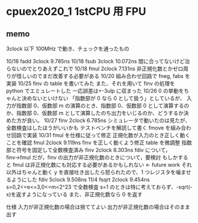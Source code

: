 # cpuex2020_1 1stCPU 用 FPU

## memo

3clock 以下 100MHz で動き、チェックを通ったもの

10/18 fadd 3clock 9.785ns
10/18 fsub 3clock 10.072ns
間に合ってないけど治らないのでとりあえずこれで
10/18 fmul 2clock 7.131ns
非正規化数とかゼロ周りが怪しいのでまだ改善する必要がある
10/20
組み合わせ回路で fneg, fabs を実装
10/25
finv の table を書いてみた
また、それを用いて finv の処理を python でエミュレートした
一応誤差は+-3ulp に収まった
10/26
0 の挙動をちゃんと決めないといけない
「指数部が 0 なら 0 として扱う」としているが、
入力が指数部 0、仮数部 m の演算のとき、指数部 0、仮数部 0 として演算するのか、指数部 0、仮数部 m として演算したのち出力をいじるのか、どうするか決めた方が良い。
10/27
finv 2clock 6.785ns
シミュレータで動いたのは見たが、全数検査はしたほうがいいかも
テストベンチを解読して書く
fmove を組み合わせ回路で実装
10/31
fmul を仕様に従って修正
正規化数が入力のとき正しく動くことを確認
fmul 2clock 9.119ns
finv を正しく動くよう修正
table を微調整
指数部と符号を固定して全数検査済み
finv 2clock 8.303ns
fdiv について，finv→fmul だが，finv の出力が非正規化数のときについて，要検討
もしかすると fmul は非正規化数にも対応する必要があるかもしれない ← future work
それ以外はちゃんと動く
y を直接吐き出したら怒られたので、1 つレジスタを噛ませるようにした
fdiv 5clock 9.508ns
11/4
fsqrt 2clock 9.454ns
s=0,2<=e<=3,0<=m<2^23 で全数検査
s=1 のときは特に考えておらず、-sqrt(-x)を返すようになっている
また、非正規化数なら 0 を返す

仕様
入力が非正規化数の場合は捨ててよい
出力が非正規化数の場合はそのまま出す
